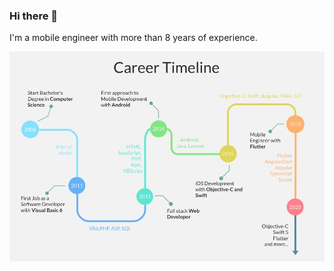 ### Hi there 👋

I'm a mobile engineer with more than 8 years of experience.

![timeline](https://raw.githubusercontent.com/quetool/quetool/master/Untitled-Project.jpg)
